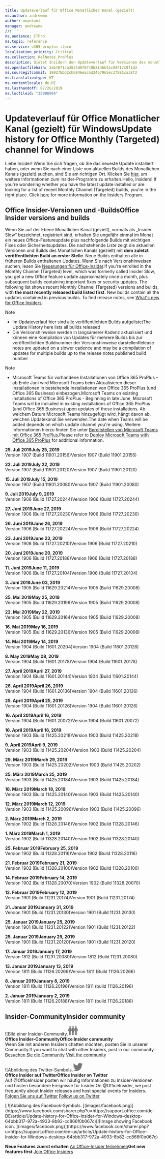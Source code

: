 ```yaml
---
title: Updateverlauf für Office Monatlicher Kanal (gezielt)
ms.author: andrewmo
author: anankani
manager: andrewmo
//: ''
ms.audience: ITPro
ms.topic: reference
ms.service: o365-proplus-itpro
localization_priority: Critical
ms.collection: RelNotes_ProPlus
description: Bietet Insidern den Updateverlauf für Versionen des monatlichen Kanals (gezielt) für Windows Desktop.
ms.openlocfilehash: 2ab4071ca3834d9f0740b2146b4ac04717c9f1d3
ms.sourcegitcommit: 19927bbd2cb6846eac6d3467965ec37591ca38f2
ms.translationtype: HT
ms.contentlocale: de-DE
ms.lasthandoff: 07/26/2019
ms.locfileid: "35908904"
---
```

# <a name="update-history-for-office-monthly-targeted-channel-for-windows"></a><span data-ttu-id="a8d02-103">Updateverlauf für Office Monatlicher Kanal (gezielt) für Windows</span><span class="sxs-lookup"><span data-stu-id="a8d02-103">Update history for Office Monthly (Targeted) channel for Windows</span></span>

<span data-ttu-id="a8d02-p101">Liebe Insider! Wenn Sie sich fragen, ob Sie das neueste Update installiert haben, oder wenn Sie nach einer Liste von aktuellen Builds des Monatlichen Kanals (gezielt) suchen, sind Sie am richtigen Ort. Klicken Sie [hier](https://insider.office.com/), um weitere Informationen zum Insider-Programm zu erhalten.</span><span class="sxs-lookup"><span data-stu-id="a8d02-p101">Hello, Insiders! If you're wondering whether you have the latest update installed or are looking for a list of recent Monthly Channel (Targeted) builds, you're in the right place. Click [here](https://insider.office.com/) for more information on the Insiders Program.</span></span>

## <a name="office-insider-versions-and-builds"></a><span data-ttu-id="a8d02-107">Office Insider-Versionen und -Builds</span><span class="sxs-lookup"><span data-stu-id="a8d02-107">Office Insider versions and builds</span></span>

<span data-ttu-id="a8d02-p102">Wenn Sie auf der Ebene Monatlicher Kanal (gezielt), vormals als „Insider Slow“ bezeichnet, registriert sind, erhalten Sie ungefähr einmal im Monat ein neues Office-Featureupdate plus nachfolgende Builds mit wichtigen Fixes oder Sicherheitsupdates. Die nachstehende Liste zeigt die aktuellen Versionen und Builds des Monatlichen Kanals (gezielt) mit **dem zuletzt veröffentlichten Build an erster Stelle**. Neue Builds enthalten alle in früheren Builds enthaltenen Updates. Wenn Sie nach Versionshinweisen suchen, lesen Sie [Neuerungen für Office-Insider](https://support.office.com/de-DE/article/what-s-new-for-office-insiders-c152d1e2-96ff-4ce9-8c14-e74e13847a24).</span><span class="sxs-lookup"><span data-stu-id="a8d02-p102">If you're enrolled in the Monthly Channel (Targeted) level, which was formerly called Insider Slow, you get a new Office feature update approximately once a month, plus subsequent builds containing important fixes or security updates. The following list shows recent Monthly Channel (Targeted) versions and builds, with **the most recently released build listed first**. New builds contain all the updates contained in previous builds. To find release notes, see [What's new for Office Insiders](https://support.office.com/en-us/article/what-s-new-for-office-insiders-c152d1e2-96ff-4ce9-8c14-e74e13847a24).</span></span>

> [!NOTE]
> - <span data-ttu-id="a8d02-112">Im Updateverlauf hier sind alle veröffentlichten Builds aufgelistet</span><span class="sxs-lookup"><span data-stu-id="a8d02-112">The Update History here lists all builds released</span></span>
> - <span data-ttu-id="a8d02-113">Die Versionshinweise werden in langsamerer Kadenz aktualisiert und können eine Kompilation von Updates für mehrere Builds bis zur veröffentlichten Buildnummer der Versionshinweise darstellen</span><span class="sxs-lookup"><span data-stu-id="a8d02-113">Release notes are updated on a slower cadence and may be a compilation of updates for multiple builds up to the release notes published build number</span></span>

 > [!NOTE]
> - <span data-ttu-id="a8d02-114">Microsoft Teams für vorhandene Installationen von Office 365 ProPlus – ab Ende Juni wird Microsoft Teams beim Aktualisieren dieser Installationen in bestehende Installationen von Office 365 ProPlus (und Office 365 Business) einbezogen.</span><span class="sxs-lookup"><span data-stu-id="a8d02-114">Microsoft Teams on existing installations of Office 365 ProPlus - Beginning in late June, Microsoft Teams will be included in existing installations of Office 365 ProPlus (and Office 365 Business) upon updates of these installations.</span></span> <span data-ttu-id="a8d02-115">Ab welchem Datum Microsoft Teams hinzugefügt wird, hängt davon ab, welchen Updatekanal Sie verwenden.</span><span class="sxs-lookup"><span data-stu-id="a8d02-115">The date when Teams will be added depends on which update channel you're using.</span></span> <span data-ttu-id="a8d02-116">Weitere Informationen hierzu finden Sie unter [Bereitstellen von Microsoft Teams mit Office 365 ProPlus](https://docs.microsoft.com/de-DE/deployoffice/teams-install).</span><span class="sxs-lookup"><span data-stu-id="a8d02-116">Please refer to [Deploy Microsoft Teams with Office 365 ProPlus](https://docs.microsoft.com/en-us/deployoffice/teams-install) for additional information.</span></span>

[//]: # (NICHT ENTFERNEN)

<span data-ttu-id="a8d02-118">**25. Juli 2019**</span><span class="sxs-lookup"><span data-stu-id="a8d02-118">**July 25, 2019**</span></span><br/>
<span data-ttu-id="a8d02-119">Version 1907 (Build 11901.20156)</span><span class="sxs-lookup"><span data-stu-id="a8d02-119">Version 1907 (Build 11901.20156)</span></span><br/>

<span data-ttu-id="a8d02-120">**22. Juli 2019**</span><span class="sxs-lookup"><span data-stu-id="a8d02-120">**July 22, 2019**</span></span><br/>
<span data-ttu-id="a8d02-121">Version 1907 (Build 11901.20120)</span><span class="sxs-lookup"><span data-stu-id="a8d02-121">Version 1907 (Build 11901.20120)</span></span><br/>

<span data-ttu-id="a8d02-122">**15. Juli 2019**</span><span class="sxs-lookup"><span data-stu-id="a8d02-122">**July 15, 2019**</span></span><br/>
<span data-ttu-id="a8d02-123">Version 1907 (Build 11901.20080)</span><span class="sxs-lookup"><span data-stu-id="a8d02-123">Version 1907 (Build 11901.20080)</span></span><br/>

<span data-ttu-id="a8d02-124">**9. Juli 2019**</span><span class="sxs-lookup"><span data-stu-id="a8d02-124">**July 9, 2019**</span></span><br/>
<span data-ttu-id="a8d02-125">Version 1906 (Build 11727.20244)</span><span class="sxs-lookup"><span data-stu-id="a8d02-125">Version 1906 (Build 11727.20244)</span></span><br/>

<span data-ttu-id="a8d02-126">**27. Juni 2019**</span><span class="sxs-lookup"><span data-stu-id="a8d02-126">**June 27, 2019**</span></span><br/>
<span data-ttu-id="a8d02-127">Version 1906 (Build 11727.20230)</span><span class="sxs-lookup"><span data-stu-id="a8d02-127">Version 1906 (Build 11727.20230)</span></span><br/>

<span data-ttu-id="a8d02-128">**26. Juni 2019**</span><span class="sxs-lookup"><span data-stu-id="a8d02-128">**June 26, 2019**</span></span><br/>
<span data-ttu-id="a8d02-129">Version 1906 (Build 11727.20224)</span><span class="sxs-lookup"><span data-stu-id="a8d02-129">Version 1906 (Build 11727.20224)</span></span><br/>

<span data-ttu-id="a8d02-130">**23. Juni 2019**</span><span class="sxs-lookup"><span data-stu-id="a8d02-130">**June 23, 2019**</span></span><br/>
<span data-ttu-id="a8d02-131">Version 1906 (Build 11727.20210)</span><span class="sxs-lookup"><span data-stu-id="a8d02-131">Version 1906 (Build 11727.20210)</span></span><br/>

<span data-ttu-id="a8d02-132">**20. Juni 2019**</span><span class="sxs-lookup"><span data-stu-id="a8d02-132">**June 20, 2019**</span></span><br/>
<span data-ttu-id="a8d02-133">Version 1906 (Build 11727.20188)</span><span class="sxs-lookup"><span data-stu-id="a8d02-133">Version 1906 (Build 11727.20188)</span></span><br/>

<span data-ttu-id="a8d02-134">**11. Juni 2019**</span><span class="sxs-lookup"><span data-stu-id="a8d02-134">**June 11, 2019**</span></span><br/>
<span data-ttu-id="a8d02-135">Version 1906 (Build 11727.20104)</span><span class="sxs-lookup"><span data-stu-id="a8d02-135">Version 1906 (Build 11727.20104)</span></span><br/>

<span data-ttu-id="a8d02-136">**3. Juni 2019**</span><span class="sxs-lookup"><span data-stu-id="a8d02-136">**June 03, 2019**</span></span><br/>
<span data-ttu-id="a8d02-137">Version 1905 (Build 11629.20214)</span><span class="sxs-lookup"><span data-stu-id="a8d02-137">Version 1905 (Build 11629.20008)</span></span><br/>

<span data-ttu-id="a8d02-138">**25. Mai 2019**</span><span class="sxs-lookup"><span data-stu-id="a8d02-138">**May 25, 2019**</span></span><br/>
<span data-ttu-id="a8d02-139">Version 1905 (Build 11629.20196)</span><span class="sxs-lookup"><span data-stu-id="a8d02-139">Version 1905 (Build 11629.20008)</span></span><br/>

<span data-ttu-id="a8d02-140">**22. Mai 2019**</span><span class="sxs-lookup"><span data-stu-id="a8d02-140">**May 22, 2019**</span></span><br/> <span data-ttu-id="a8d02-141">Version 1905 (Build 11629.20164)</span><span class="sxs-lookup"><span data-stu-id="a8d02-141">Version 1905 (Build 11629.20008)</span></span><br/>

<span data-ttu-id="a8d02-142">**16. Mai 2019**</span><span class="sxs-lookup"><span data-stu-id="a8d02-142">**May 16, 2019**</span></span><br/>
<span data-ttu-id="a8d02-143">Version 1905 (Build 11629.20136)</span><span class="sxs-lookup"><span data-stu-id="a8d02-143">Version 1905 (Build 11629.20008)</span></span><br/>

<span data-ttu-id="a8d02-144">**14. Mai 2019**</span><span class="sxs-lookup"><span data-stu-id="a8d02-144">**May 14, 2019**</span></span><br/>
<span data-ttu-id="a8d02-145">Version 1904 (Build 11601.20204)</span><span class="sxs-lookup"><span data-stu-id="a8d02-145">Version 1904 (Build 11601.20126)</span></span><br/>

<span data-ttu-id="a8d02-146">**8. May 2019**</span><span class="sxs-lookup"><span data-stu-id="a8d02-146">**May 08, 2019**</span></span><br/>
<span data-ttu-id="a8d02-147">Version 1904 (Build 11601.20178)</span><span class="sxs-lookup"><span data-stu-id="a8d02-147">Version 1904 (Build 11601.20178)</span></span><br/>

<span data-ttu-id="a8d02-148">**27. April 2019**</span><span class="sxs-lookup"><span data-stu-id="a8d02-148">**April 27, 2019**</span></span><br/>
<span data-ttu-id="a8d02-149">Version 1904 (Build 11601.20144)</span><span class="sxs-lookup"><span data-stu-id="a8d02-149">Version 1904 (Build 11601.20144)</span></span><br/>

<span data-ttu-id="a8d02-150">**26. April 2019**</span><span class="sxs-lookup"><span data-stu-id="a8d02-150">**April 26, 2019**</span></span><br/>
<span data-ttu-id="a8d02-151">Version 1904 (Build 11601.20136)</span><span class="sxs-lookup"><span data-stu-id="a8d02-151">Version 1904 (Build 11601.20136)</span></span><br/>

<span data-ttu-id="a8d02-152">**25. April 2019**</span><span class="sxs-lookup"><span data-stu-id="a8d02-152">**April 25, 2019**</span></span><br/>
<span data-ttu-id="a8d02-153">Version 1904 (Build 11601.20126)</span><span class="sxs-lookup"><span data-stu-id="a8d02-153">Version 1904 (Build 11601.20126)</span></span><br/>

<span data-ttu-id="a8d02-154">**16. April 2019**</span><span class="sxs-lookup"><span data-stu-id="a8d02-154">**April 16, 2019**</span></span><br/>
<span data-ttu-id="a8d02-155">Version 1904 (Build 11601.20072)</span><span class="sxs-lookup"><span data-stu-id="a8d02-155">Version 1904 (Build 11601.20072)</span></span><br/>

<span data-ttu-id="a8d02-156">**16. April 2019**</span><span class="sxs-lookup"><span data-stu-id="a8d02-156">**April 16, 2019**</span></span><br/>
<span data-ttu-id="a8d02-157">Version 1903 (Build 11425.20218)</span><span class="sxs-lookup"><span data-stu-id="a8d02-157">Version 1903 (Build 11425.20218)</span></span><br/>

<span data-ttu-id="a8d02-158">**9. April 2019**</span><span class="sxs-lookup"><span data-stu-id="a8d02-158">**April 9, 2019**</span></span><br/>
<span data-ttu-id="a8d02-159">Version 1903 (Build 11425.20204)</span><span class="sxs-lookup"><span data-stu-id="a8d02-159">Version 1903 (Build 11425.20204)</span></span><br/>

<span data-ttu-id="a8d02-160">**29. März 2019**</span><span class="sxs-lookup"><span data-stu-id="a8d02-160">**March 29, 2019**</span></span><br/> <span data-ttu-id="a8d02-161">Version 1903 (Build 11425.20202)</span><span class="sxs-lookup"><span data-stu-id="a8d02-161">Version 1903 (Build 11425.20202)</span></span><br/>

<span data-ttu-id="a8d02-162">**25. März 2019**</span><span class="sxs-lookup"><span data-stu-id="a8d02-162">**March 25, 2019**</span></span><br/> <span data-ttu-id="a8d02-163">Version 1903 (Build 11425.20184)</span><span class="sxs-lookup"><span data-stu-id="a8d02-163">Version 1903 (Build 11425.20184)</span></span><br/>

<span data-ttu-id="a8d02-164">**18. März 2019**</span><span class="sxs-lookup"><span data-stu-id="a8d02-164">**March 18, 2019**</span></span><br/> <span data-ttu-id="a8d02-165">Version 1903 (Build 11425.20140)</span><span class="sxs-lookup"><span data-stu-id="a8d02-165">Version 1903 (Build 11425.20140)</span></span><br/>

<span data-ttu-id="a8d02-166">**12. März 2019**</span><span class="sxs-lookup"><span data-stu-id="a8d02-166">**March 12, 2019**</span></span><br/> <span data-ttu-id="a8d02-167">Version 1903 (Build 11425.20096)</span><span class="sxs-lookup"><span data-stu-id="a8d02-167">Version 1903 (Build 11425.20096)</span></span><br/>

<span data-ttu-id="a8d02-168">**2. März 2019**</span><span class="sxs-lookup"><span data-stu-id="a8d02-168">**March 2, 2019**</span></span><br/> <span data-ttu-id="a8d02-169">Version 1902 (Build 11328.20146)</span><span class="sxs-lookup"><span data-stu-id="a8d02-169">Version 1902 (Build 11328.20146)</span></span><br/>

<span data-ttu-id="a8d02-170">**1. März 2019**</span><span class="sxs-lookup"><span data-stu-id="a8d02-170">**March 1, 2019**</span></span><br/> <span data-ttu-id="a8d02-171">Version 1902 (Build 11328.20140)</span><span class="sxs-lookup"><span data-stu-id="a8d02-171">Version 1902 (Build 11328.20140)</span></span><br/>

<span data-ttu-id="a8d02-172">**25. Februar 2019**</span><span class="sxs-lookup"><span data-stu-id="a8d02-172">**February 25, 2019**</span></span><br/> <span data-ttu-id="a8d02-173">Version 1902 (Build 11328.20116)</span><span class="sxs-lookup"><span data-stu-id="a8d02-173">Version 1902 (Build 11328.20116)</span></span><br/>

<span data-ttu-id="a8d02-174">**21. Februar 2019**</span><span class="sxs-lookup"><span data-stu-id="a8d02-174">**February 21, 2019**</span></span><br/> <span data-ttu-id="a8d02-175">Version 1902 (Build 11328.20100)</span><span class="sxs-lookup"><span data-stu-id="a8d02-175">Version 1902 (Build 11328.20100)</span></span><br/>

<span data-ttu-id="a8d02-176">**14. Februar 2019**</span><span class="sxs-lookup"><span data-stu-id="a8d02-176">**February 14, 2019**</span></span><br/> <span data-ttu-id="a8d02-177">Version 1902 (Build 11328.20070)</span><span class="sxs-lookup"><span data-stu-id="a8d02-177">Version 1902 (Build 11328.20070)</span></span><br/>

<span data-ttu-id="a8d02-178">**12. Februar 2019**</span><span class="sxs-lookup"><span data-stu-id="a8d02-178">**February 12, 2019**</span></span><br/> <span data-ttu-id="a8d02-179">Version 1901 (Build 11231.20174)</span><span class="sxs-lookup"><span data-stu-id="a8d02-179">Version 1901 (Build 11231.20174)</span></span><br/>

<span data-ttu-id="a8d02-180">**31. Januar 2019**</span><span class="sxs-lookup"><span data-stu-id="a8d02-180">**January 31, 2019**</span></span><br/> <span data-ttu-id="a8d02-181">Version 1901 (Build 11231.20130)</span><span class="sxs-lookup"><span data-stu-id="a8d02-181">Version 1901 (Build 11231.20130)</span></span><br/> 

<span data-ttu-id="a8d02-182">**25. Januar 2019**</span><span class="sxs-lookup"><span data-stu-id="a8d02-182">**January 25, 2019**</span></span><br/> <span data-ttu-id="a8d02-183">Version 1901 (Build 11231.20122)</span><span class="sxs-lookup"><span data-stu-id="a8d02-183">Version 1901 (Build 11231.20122)</span></span><br/> 

<span data-ttu-id="a8d02-184">**25. Januar 2019**</span><span class="sxs-lookup"><span data-stu-id="a8d02-184">**January 25, 2019**</span></span><br/> <span data-ttu-id="a8d02-185">Version 1901 (Build 11231.20120)</span><span class="sxs-lookup"><span data-stu-id="a8d02-185">Version 1901 (Build 11231.20120)</span></span><br/> 

<span data-ttu-id="a8d02-186">**17. Januar 2019**</span><span class="sxs-lookup"><span data-stu-id="a8d02-186">**January 17, 2019**</span></span><br/> <span data-ttu-id="a8d02-187">Version 1812 (Build 11231.20080)</span><span class="sxs-lookup"><span data-stu-id="a8d02-187">Version 1812 (Build 11231.20080)</span></span><br/> 

<span data-ttu-id="a8d02-188">**13. Januar 2019**</span><span class="sxs-lookup"><span data-stu-id="a8d02-188">**January 13, 2019**</span></span><br/> <span data-ttu-id="a8d02-189">Version 1811 (Build 11126.20266)</span><span class="sxs-lookup"><span data-stu-id="a8d02-189">Version 1811 (Build 11126.20266)</span></span><br/>

<span data-ttu-id="a8d02-190">**8. Januar 2019**</span><span class="sxs-lookup"><span data-stu-id="a8d02-190">**January 8, 2019**</span></span><br/> <span data-ttu-id="a8d02-191">Version 1811 (Build 11126.20196)</span><span class="sxs-lookup"><span data-stu-id="a8d02-191">Version 1811 (build 11126.20196)</span></span><br/> 

<span data-ttu-id="a8d02-192">**2. Januar 2019**</span><span class="sxs-lookup"><span data-stu-id="a8d02-192">**January 2, 2019**</span></span><br/> <span data-ttu-id="a8d02-193">Version 1811 (Build 11126.20188)</span><span class="sxs-lookup"><span data-stu-id="a8d02-193">Version 1811 (build 11126.20188)</span></span><br/> 


## <a name="insider-community"></a><span data-ttu-id="a8d02-194">Insider-Community</span><span class="sxs-lookup"><span data-stu-id="a8d02-194">Insider community</span></span>

<span data-ttu-id="a8d02-195">![Bild einer Insider-Community.</span><span class="sxs-lookup"><span data-stu-id="a8d02-195">![Image showing insider community.</span></span> ](images/insidercommunity.png)<br/>
<span data-ttu-id="a8d02-196">**Office Insider-Community**</span><span class="sxs-lookup"><span data-stu-id="a8d02-196">**Office Insider community**</span></span><br/> <span data-ttu-id="a8d02-197">Wenn Sie mit anderen Insidern chatten möchten, posten Sie in unserer Community.</span><span class="sxs-lookup"><span data-stu-id="a8d02-197">If you want to chat with other Insiders, post in our community.</span></span><br/><span data-ttu-id="a8d02-198"> 
[Besuchen Sie die Community](https://go.microsoft.com/fwlink/?linkid=843493)</span><span class="sxs-lookup"><span data-stu-id="a8d02-198"> 
[Visit the community](https://go.microsoft.com/fwlink/?linkid=843493)</span></span><br/> 

<span data-ttu-id="a8d02-199">![Abbildung des Twitter-Symbols.</span><span class="sxs-lookup"><span data-stu-id="a8d02-199">![Image showing twitter icon.</span></span> ](images/twitter.png)<br/>
<span data-ttu-id="a8d02-200">**Office Insider auf Twitter**</span><span class="sxs-lookup"><span data-stu-id="a8d02-200">**Office Insider on Twitter**</span></span><br/> <span data-ttu-id="a8d02-201">Auf @OfficeInsider posten wir häufig Informationen zu Insider-Versionen und hosten besondere Ereignisse für Insider.</span><span class="sxs-lookup"><span data-stu-id="a8d02-201">On @OfficeInsider, we post frequently about Insider releases and host special events for Insiders.</span></span><br/><span data-ttu-id="a8d02-202"> 
[Folgen Sie uns auf Twitter](https://go.microsoft.com/fwlink/?linkid=717717)</span><span class="sxs-lookup"><span data-stu-id="a8d02-202"> 
[Follow us on Twitter](https://go.microsoft.com/fwlink/?linkid=717717)</span></span><br/> 

<span data-ttu-id="a8d02-203">
  [
  ![Abbildung des Facebook-Symbols. ](images/facebook.png)](https://www.facebook.com/sharer.php?u=https://support.office.com/de-DE/article/Update-history-for-Office-Insider-for-Windows-desktop-64bbb317-972a-4933-8b82-cc866f0b067c)</span><span class="sxs-lookup"><span data-stu-id="a8d02-203">[![Image showing Facebook icon. ](images/facebook.png)](https://www.facebook.com/sharer.php?u=https://support.office.com/en-us/article/Update-history-for-Office-Insider-for-Windows-desktop-64bbb317-972a-4933-8b82-cc866f0b067c)</span></span>       


<span data-ttu-id="a8d02-204">**Neue Features zuerst erhalten**
[An Office-Insider teilnehmen](https://insider.office.com/)</span><span class="sxs-lookup"><span data-stu-id="a8d02-204">**Get new features first**
[Join Office Insiders](https://insider.office.com/)</span></span>
